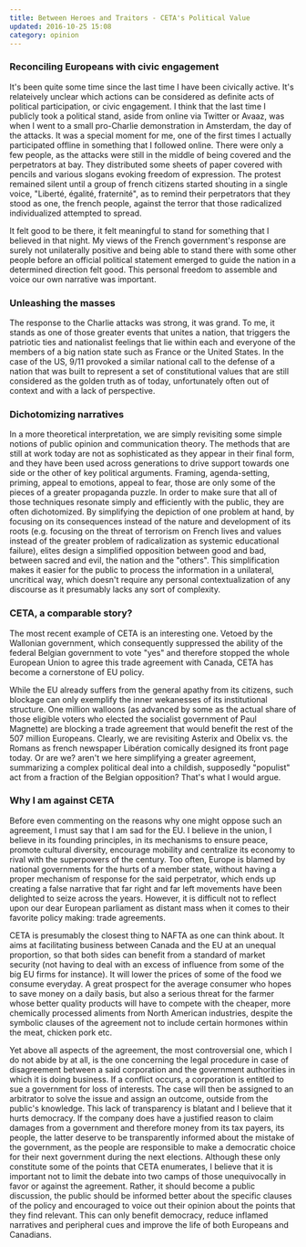 ```yaml
---
title: Between Heroes and Traitors - CETA's Political Value
updated: 2016-10-25 15:08
category: opinion
---
```


### Reconciling Europeans with civic engagement
It's been quite some time since the last time I have been civically active. It's relateively unclear which actions can be considered as definite acts of political participation, or civic engagement. I think that the last time I publicly took a political stand, aside from online via Twitter or Avaaz, was when I went to a small pro-Charlie demonstration in Amsterdam, the day of the attacks. It was a special moment for me, one of the first times I actually participated offline in something that I followed online. There were only a few people, as the attacks were still in the middle of being covered and the perpetrators at bay. They distributed some sheets of paper covered with pencils and various slogans evoking freedom of expression. The protest remained silent until a group of french citizens started shouting in a single voice, "Liberté, égalité, fraternité", as to remind their perpetrators that they stood as one, the french people, against the terror that those radicalized individualized attempted to spread.

It felt good to be there, it felt meaningful to stand for something that I believed in that night. My views of the French government's response are surely not unilaterally positive and being able to stand there with some other people before an official political statement emerged to guide the nation in a determined direction felt good. This personal freedom to assemble and voice our own narrative was important. 

### Unleashing the masses
The response to the Charlie attacks was strong, it was grand. To me, it stands as one of those greater events that unites a nation, that triggers the patriotic ties and nationalist feelings that lie within each and everyone of the members of a big nation state such as France or the United States. In the case of the US, 9/11 provoked a similar national call to the defense of a nation that was built to represent a set of constitutional values that are still considered as the golden truth as of today, unfortunately often out of context and with a lack of perspective. 

### Dichotomizing narratives
In a more theoretical interpretation, we are simply revisiting some simple notions of public opinion and communication theory. The methods that are still at work today are not as sophisticated as they appear in their final form, and they have been used across generations to drive support towards one side or the other of key political arguments. Framing, agenda-setting, priming, appeal to emotions, appeal to fear, those are only some of the pieces of a greater propaganda puzzle. In order to make sure that all of those techniques resonate simply and efficiently with the public, they are often dichotomized. By simplifying the depiction of one problem at hand, by focusing on its consequences instead of the nature and development of its roots (e.g. focusing on the threat of terrorism on French lives and values instead of the greater problem of radicalization as systemic educational failure), elites design a simplified opposition between good and bad, between sacred and evil, the nation and the "others". This simplification makes it easier for the public to process the information in a unilateral, uncritical way, which doesn't require any personal contextualization of any discourse as it presumably lacks any sort of complexity. 

### CETA, a comparable story?
The most recent example of CETA is an interesting one. Vetoed by the Wallonian government, which consequently suppressed the ability of the federal Belgian government to vote "yes" and therefore stopped the whole European Union to agree this trade agreement with Canada, CETA has become a cornerstone of EU policy. 

While the EU already suffers from the general apathy from its citizens, such blockage can only exemplify the inner wekanesses of its institutional structure. One million walloons (as advanced by some as the actual share of those eligible voters who elected the socialist government of Paul Magnette) are blocking a trade agreement that would benefit the rest of the 507 million Europeans. Clearly, we are revisiting Asterix and Obelix vs. the Romans as french newspaper Libération comically designed its front page today.
Or are we? aren't we here simplifying a greater agreement, summarizing a complex political deal into a childish, supposedly "populist" act from a fraction of the Belgian opposition? That's what I would argue. 

### Why I am against CETA
Before even commenting on the reasons why one might oppose such an agreement, I must say that I am sad for the EU. I believe in the union, I believe in its founding principles, in its mechanisms to ensure peace, promote cultural diversity, encourage mobility and centralize its economy to rival with the superpowers of the century. Too often, Europe is blamed by national governments for the hurts of a member state, without having a proper mechanism of response for the said perpetrator, which ends up creating a false narrative that far right and far left movements have been delighted to seize across the years. However, it is difficult not to reflect upon our dear European parliament as distant mass when it comes to their favorite policy making: trade agreements.

CETA is presumably the closest thing to NAFTA as one can think about. It aims at facilitating business between Canada and the EU at an unequal proportion, so that both sides can benefit from a standard of market security (not having to deal with an excess of influence from some of the big EU firms for instance). It will lower the prices of some of the food we consume everyday. A great prospect for the average consumer who hopes to save money on a daily basis, but also a serious threat for the farmer whose better quality products will have to compete with the cheaper, more chemically processed aliments from North American industries, despite the symbolic clauses of the agreement not to include certain hormones within the meat, chicken pork etc. 

Yet above all aspects of the agreement, the most controversial one, which I do not abide by at all, is the one concerning the legal procedure in case of disagreement between a said corporation and the government authorities in which it is doing business. If a conflict occurs, a corporation is entitled to sue a government for loss of interests. The case will then be assigned to an arbitrator to solve the issue and assign an outcome, outside from the public's knowledge. This lack of transparency is blatant and I believe that it hurts democracy. If the company does have a justified reason to claim damages from a government and therefore money from its tax payers, its people, the latter deserve to be transparently informed about the mistake of the government, as the people are responsible to make a democratic choice for their next government during the next elections. 
Although these only constitute some of the points that CETA enumerates, I believe that it is important not to limit the debate into two camps of those unequivocally in favor or against the agreement. Rather, it should become a public discussion, the public should be informed better about the specific clauses of the policy and encouraged to voice out their opinion about the points that they find relevant. This can only benefit democracy, reduce inflamed narratives and peripheral cues and improve the life of both Europeans and Canadians.



